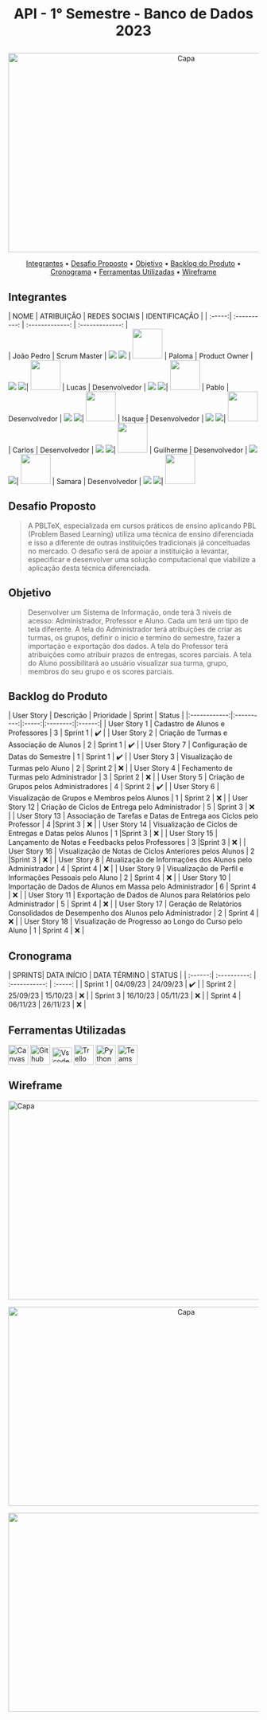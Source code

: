 # <p align = "center"> API - 1° Semestre - Banco de Dados 2023 
<p align="center"><img src="https://github.com/Porygon-Users/API-Porygon/assets/145280630/8c66b2a8-7371-4ede-b323-05caf21f7914" alt="Capa" style="width:700px;height:400px;"></p>

<p align = "center">
<a href="#Integrantes">Integrantes</a> •
<a href="#Desafio Proposto">Desafio Proposto</a> •
<a href="#Objetivo">Objetivo</a> •
<a href="#Backlog do Produto">Backlog do Produto</a> •
<a href="#Cronograma">Cronograma</a> •
<a href="#Ferramentas Utilizadas">Ferramentas Utilizadas</a> •
<a href="#Wireframe">Wireframe</a> 
  
## Integrantes
<a name="Integrantes"></a>
| NOME | ATRIBUIÇÃO | REDES SOCIAIS    | IDENTIFICAÇÃO |
| :-----:| :----------: | :-------------:   | :-------------: |  
| João Pedro | Scrum Master  | [<img src="https://img.shields.io/badge/linkedin-%230077B5.svg?&style=for-the-badge&logo=linkedin&logoColor=white"/>](https://www.linkedin.com/in/seunome) [<img src="https://camo.githubusercontent.com/fbc3df79ffe1a99e482b154b29262ecbb10d6ee4ed22faa82683aa653d72c4e1/68747470733a2f2f696d672e736869656c64732e696f2f62616467652f4769744875622d3130303030303f7374796c653d666f722d7468652d6261646765266c6f676f3d676974687562266c6f676f436f6c6f723d7768697465"/>](https://github.com/seunome) | <img src="https://github.com/Porygon-Users/API-Porygon/assets/145280630/b24402c4-748c-4d21-bc9e-f81200369d18" height="60" />
| Paloma | Product Owner | [<img src="https://img.shields.io/badge/linkedin-%230077B5.svg?&style=for-the-badge&logo=linkedin&logoColor=white"/>](https://www.linkedin.com/in/seunome) [<img src="https://camo.githubusercontent.com/fbc3df79ffe1a99e482b154b29262ecbb10d6ee4ed22faa82683aa653d72c4e1/68747470733a2f2f696d672e736869656c64732e696f2f62616467652f4769744875622d3130303030303f7374796c653d666f722d7468652d6261646765266c6f676f3d676974687562266c6f676f436f6c6f723d7768697465"/>](https://github.com/seunome)| <img src="https://github.com/Porygon-Users/API-Porygon/assets/145280630/719b2971-b9fc-4545-a62b-0a8eed8a4de8" height="60"/>
| Lucas | Desenvolvedor | [<img src="https://img.shields.io/badge/linkedin-%230077B5.svg?&style=for-the-badge&logo=linkedin&logoColor=white"/>](https://www.linkedin.com/in/lucas-alexandre-129339292) [<img src="https://camo.githubusercontent.com/fbc3df79ffe1a99e482b154b29262ecbb10d6ee4ed22faa82683aa653d72c4e1/68747470733a2f2f696d672e736869656c64732e696f2f62616467652f4769744875622d3130303030303f7374796c653d666f722d7468652d6261646765266c6f676f3d676974687562266c6f676f436f6c6f723d7768697465"/>](https://github.com/lucasalex1203)| <img src="https://github.com/Porygon-Users/API-Porygon/assets/145280630/674791bb-0340-404f-9859-2ad0d5ee7432" height="60"/>
| Pablo | Desenvolvedor | [<img src="https://img.shields.io/badge/linkedin-%230077B5.svg?&style=for-the-badge&logo=linkedin&logoColor=white"/>](https://www.linkedin.com/in/pablo-henrique-8094a7265) [<img src="https://camo.githubusercontent.com/fbc3df79ffe1a99e482b154b29262ecbb10d6ee4ed22faa82683aa653d72c4e1/68747470733a2f2f696d672e736869656c64732e696f2f62616467652f4769744875622d3130303030303f7374796c653d666f722d7468652d6261646765266c6f676f3d676974687562266c6f676f436f6c6f723d7768697465"/>](https://github.com/pablohgs05)| <img src="https://github.com/Porygon-Users/API-Porygon/assets/145280630/835adecf-12e1-4385-9a34-c554989b7c5c" height="60"/>
| Isaque | Desenvolvedor | [<img src="https://img.shields.io/badge/linkedin-%230077B5.svg?&style=for-the-badge&logo=linkedin&logoColor=white"/>](https://www.linkedin.com/in/seunome) [<img src="https://camo.githubusercontent.com/fbc3df79ffe1a99e482b154b29262ecbb10d6ee4ed22faa82683aa653d72c4e1/68747470733a2f2f696d672e736869656c64732e696f2f62616467652f4769744875622d3130303030303f7374796c653d666f722d7468652d6261646765266c6f676f3d676974687562266c6f676f436f6c6f723d7768697465"/>](https://github.com/seunome)| <img src="https://github.com/Porygon-Users/API-Porygon/assets/145280630/03814a5f-f716-4edf-945b-1096a7dc48f5" height="60"/>
| Carlos | Desenvolvedor | [<img src="https://img.shields.io/badge/linkedin-%230077B5.svg?&style=for-the-badge&logo=linkedin&logoColor=white"/>](https://www.linkedin.com/in/seunome) [<img src="https://camo.githubusercontent.com/fbc3df79ffe1a99e482b154b29262ecbb10d6ee4ed22faa82683aa653d72c4e1/68747470733a2f2f696d672e736869656c64732e696f2f62616467652f4769744875622d3130303030303f7374796c653d666f722d7468652d6261646765266c6f676f3d676974687562266c6f676f436f6c6f723d7768697465"/>](https://github.com/seunome)| <img src="https://github.com/Porygon-Users/API-Porygon/assets/145280630/576d27a2-7898-4a74-b0ff-7151c1585fdb" height="60"/>
| Guilherme | Desenvolvedor | [<img src="https://img.shields.io/badge/linkedin-%230077B5.svg?&style=for-the-badge&logo=linkedin&logoColor=white"/>](https://www.linkedin.com/in/seunome) [<img src="https://camo.githubusercontent.com/fbc3df79ffe1a99e482b154b29262ecbb10d6ee4ed22faa82683aa653d72c4e1/68747470733a2f2f696d672e736869656c64732e696f2f62616467652f4769744875622d3130303030303f7374796c653d666f722d7468652d6261646765266c6f676f3d676974687562266c6f676f436f6c6f723d7768697465"/>](https://github.com/seunome)| <img src="https://github.com/Porygon-Users/API-Porygon/assets/145280630/8333ed84-8db6-4bf5-9650-7783862c1995" height="60"/>
| Samara | Desenvolvedor | [<img src="https://img.shields.io/badge/linkedin-%230077B5.svg?&style=for-the-badge&logo=linkedin&logoColor=white"/>](https://www.linkedin.com/in/seunome) [<img src="https://camo.githubusercontent.com/fbc3df79ffe1a99e482b154b29262ecbb10d6ee4ed22faa82683aa653d72c4e1/68747470733a2f2f696d672e736869656c64732e696f2f62616467652f4769744875622d3130303030303f7374796c653d666f722d7468652d6261646765266c6f676f3d676974687562266c6f676f436f6c6f723d7768697465"/>](https://github.com/seunome)| <img src="https://github.com/Porygon-Users/API-Porygon/assets/145280630/2c34877d-b50d-4c26-9e0a-466c72230d80" height="60"/>

## Desafio Proposto
<a name="Desafio Proposto"></a>
> A PBLTeX, especializada em cursos práticos de ensino aplicando PBL (Problem Based Learning) utiliza uma técnica de ensino diferenciada e isso a diferente de outras
instituições tradicionais já conceituadas no mercado. O desafio será de apoiar a instituição a levantar, especificar e desenvolver uma solução computacional que viabilize a aplicação desta técnica diferenciada.

## Objetivo
<a name="Objetivo"></a>
> Desenvolver um Sistema de Informação, onde terá 3 niveis de acesso: Administrador, Professor e Aluno. Cada um terá um tipo de tela diferente. A tela do Administrador terá atribuições de criar as turmas, os grupos, definir o inicio e termino do semestre, fazer a importação e exportação dos dados. A tela do Professor terá atribuições como atribuir prazos de entregas, scores parciais. A tela do Aluno possibilitará ao usuário visualizar sua turma, grupo, membros do seu grupo e os scores parciais.

## Backlog do Produto
<a name="Backlog do Produto"></a>
| User Story   | Descrição  | Prioridade | Sprint  | Status |
|:------------:|:----------:|:-----:|:--------:|:------:|
| User Story 1 | Cadastro de Alunos e Professores | 3 | Sprint 1 | ✔️ |
| User Story 2 | Criação de Turmas e Associação de Alunos | 2 | Sprint 1 | ✔️ | 
| User Story 7 | Configuração de Datas do Semestre | 1 | Sprint 1 | ✔️ |
| User Story 3 | Visualização de Turmas pelo Aluno | 2 | Sprint 2 | ❌ |
| User Story 4 | Fechamento de Turmas pelo Administrador | 3 | Sprint 2 | ❌ | 
| User Story 5 | Criação de Grupos pelos Administradores | 4 | Sprint 2 | ✔️ | 
| User Story 6 | Visualização de Grupos e Membros pelos Alunos | 1 | Sprint 2 | ❌ | 
| User Story 12 | Criação de Ciclos de Entrega pelo Administrador | 5 | Sprint 3 | ❌ | 
| User Story 13 | Associação de Tarefas e Datas de Entrega aos Ciclos pelo Professor | 4 |Sprint 3 | ❌ | 
| User Story 14 | Visualização de Ciclos de Entregas e Datas pelos Alunos | 1 |Sprint 3 | ❌ | 
| User Story 15 | Lançamento de Notas e Feedbacks pelos Professores | 3 |Sprint 3 | ❌ | 
| User Story 16 | Visualização de Notas de Ciclos Anteriores pelos Alunos | 2 |Sprint 3 | ❌ | 
| User Story 8 | Atualização de Informações dos Alunos pelo Administrador | 4 | Sprint 4 | ❌ | 
| User Story 9 | Visualização de Perfil e Informações Pessoais pelo Aluno | 2 | Sprint 4 | ❌ | 
| User Story 10 | Importação de Dados de Alunos em Massa pelo Administrador | 6 | Sprint 4 | ❌ | 
| User Story 11 | Exportação de Dados de Alunos para Relatórios pelo Administrador | 5 | Sprint 4 | ❌ | 
| User Story 17 | Geração de Relatórios Consolidados de Desempenho dos Alunos pelo Administrador | 2 | Sprint 4 | ❌ | 
| User Story 18 | Visualização de Progresso ao Longo do Curso pelo Aluno | 1 | Sprint 4 | ❌ | 

## Cronograma
<a name="Cronograma"></a>
| SPRINTS| DATA INÍCIO | DATA TÉRMINO | STATUS |
| :------:| :----------: | :-----------: | :-----: |
| Sprint 1 |  04/09/23 | 24/09/23 | ✔️ |
| Sprint 2 | 25/09/23 | 15/10/23 | ❌ |
| Sprint 3 | 16/10/23 | 05/11/23 | ❌ |
| Sprint 4 | 06/11/23 | 26/11/23 | ❌ |


## Ferramentas Utilizadas
<a name="Ferramentas Utilizadas"></a>
<img align="center" alt="Canvas" height="40" width="40" src="https://carmentune.com/wp-content/uploads/Canva-logo-1024x1024.png" />
<img align="center" alt="Github" height="40" width="40" src="https://pngimg.com/uploads/github/github_PNG51.png" />
<img align="center" alt="Vscode" height="30" width="40" src="https://cdn.jsdelivr.net/gh/devicons/devicon/icons/vscode/vscode-original.svg" />
<img align="center" alt="Trello" height="40" width="40" src="https://www.onlinemarketingtools.pro/wp-content/uploads/2018/11/Trello-logo.png" />
<img align="center" alt="Python" height="40" width="40" src="https://github.com/Porygon-Users/API-Porygon/assets/145280630/5f1f1dc0-a138-4292-80ae-8a153184efb5" />
<img align="center" alt="Teams" height="40" width="40" src="https://github.com/Porygon-Users/API-Porygon/assets/145280630/e6452644-c354-4636-a97c-12b5df1ea47e" />

## Wireframe
<a name="Wireframe"></a>
<p align="left"><img src="https://github.com/Porygon-Users/API-Porygon/assets/145280630/e53683a8-1a0d-4dd2-be8d-b32a8442436c" alt="Capa" style="width:700px;height:400px;"></p>
<p align="center"><img src="https://github.com/Porygon-Users/API-Porygon/assets/145280630/a7819f4f-1761-4152-8232-6753bd59fb77" alt="Capa" style="width:700px;height:400px;"></p>
<p align="right"><img src="https://github.com/Porygon-Users/API-Porygon/assets/145280630/91b86b94-90b0-4497-9e5d-3b0c7df8fbca" alt="Capa" style="width:700px;height:400px;"></p>

